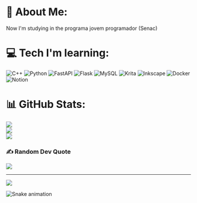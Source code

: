 # 💫 About Me:
Now I'm studying in the programa jovem programador (Senac)


# 💻 Tech I'm learning:
![C++](https://img.shields.io/badge/c++-%2300599C.svg?style=for-the-badge&logo=c%2B%2B&logoColor=white) ![Python](https://img.shields.io/badge/python-3670A0?style=for-the-badge&logo=python&logoColor=ffdd54) ![FastAPI](https://img.shields.io/badge/FastAPI-005571?style=for-the-badge&logo=fastapi) ![Flask](https://img.shields.io/badge/flask-%23000.svg?style=for-the-badge&logo=flask&logoColor=white) ![MySQL](https://img.shields.io/badge/mysql-%2300000f.svg?style=for-the-badge&logo=mysql&logoColor=white) ![Krita](https://img.shields.io/badge/Krita-203759?style=for-the-badge&logo=krita&logoColor=EEF37B) ![Inkscape](https://img.shields.io/badge/Inkscape-e0e0e0?style=for-the-badge&logo=inkscape&logoColor=080A13) ![Docker](https://img.shields.io/badge/docker-%230db7ed.svg?style=for-the-badge&logo=docker&logoColor=white) ![Notion](https://img.shields.io/badge/Notion-%23000000.svg?style=for-the-badge&logo=notion&logoColor=white)
# 📊 GitHub Stats:
![](https://github-readme-stats.vercel.app/api?username=AllMaciente&theme=dark&hide_border=true&include_all_commits=true&count_private=true)<br/>
![](https://github-readme-streak-stats.herokuapp.com/?user=AllMaciente&theme=dark&hide_border=true)<br/>
![](https://github-readme-stats.vercel.app/api/top-langs/?username=AllMaciente&theme=dark&hide_border=true&include_all_commits=true&count_private=true&layout=compact)

### ✍️ Random Dev Quote
![](https://quotes-github-readme.vercel.app/api?type=vetical&theme=dark)

---
[![](https://visitcount.itsvg.in/api?id=AllMaciente&icon=0&color=12)](https://visitcount.itsvg.in)

<!-- Proudly created with GPRM ( https://gprm.itsvg.in ) --><img src="https://raw.githubusercontent.com/AllMaciente/AllMaciente/output/snake.svg" alt="Snake animation" />

###

